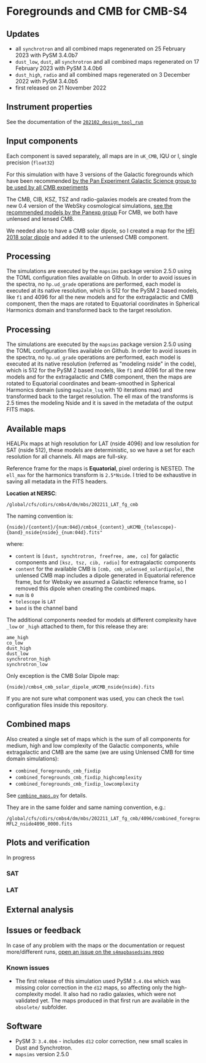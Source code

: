 Foregrounds and CMB for CMB-S4
==============================

## Updates

* all `synchrotron` and all combined maps regenerated on 25 February 2023 with PySM 3.4.0b7
* `dust_low`, `dust`, all `synchrotron` and all combined maps regenerated on 17 February 2023 with PySM 3.4.0b6
* `dust_high`, `radio` and all combined maps regenerated on 3 December 2022 with PySM 3.4.0b5
* first released on 21 November 2022

## Instrument properties

See the documentation of the [`202102_design_tool_run`](https://github.com/CMB-S4/s4mapbasedsims/tree/master/202102_design_tool_run)

## Input components

Each component is saved separately, all maps are in `uK_CMB`, IQU or I, single precision (`float32`)

For this simulation with have 3 versions of the Galactic foregrounds which have been recommended [by the Pan Experiment Galactic Science group to be used by all CMB experiments](https://galsci.github.io/blog/2022/common-fiducial-sky/)

The CMB, CIB, KSZ, TSZ and radio-galaxies models are created from the new 0.4 version of the WebSky cosmological simulations, [see the recommended models by the Panexp group](https://galsci.github.io/blog/2022/common-fiducial-extragalactic-cmb)
For CMB, we both have unlensed and lensed CMB.

We needed also to have a CMB solar dipole, so I created a map for the [HFI 2018 solar dipole](https://wiki.cosmos.esa.int/planck-legacy-archive/index.php/Map-making#HFI_2018_Solar_dipole) and added it to the unlensed CMB component.

## Processing

The simulations are executed by the `mapsims` package version 2.5.0 using the TOML configuration files available on Github.
In order to avoid issues in the spectra, no `hp.ud_grade` operations are performed, each model is executed at its native resolution, which is 512 for the PySM 2 based models, like `f1` and 4096 for all the new models and for the extragalactic and CMB component, then the maps are rotated to Equatorial coordinates in Spherical Harmonics domain and transformed back to the target resolution.

## Processing

The simulations are executed by the `mapsims` package version 2.5.0 using the TOML configuration files available on Github.
In order to avoid issues in the spectra, no `hp.ud_grade` operations are performed, each model is executed at its native resolution (referred as "modeling nside" in the code), which is 512 for the PySM 2 based models, like `f1` and 4096 for all the new models and for the extragalactic and CMB component, then the maps are rotated to Equatorial coordinates and beam-smoothed in Spherical Harmonics domain (using `map2alm_lsq` with 10 iterations max) and transformed back to the target resolution. The ell max of the transforms is 2.5 times the
modeling Nside and it is saved in the metadata of the output FITS maps.

## Available maps

HEALPix maps at high resolution for LAT (nside 4096) and low resolution for SAT (nside 512), these models are deterministic, so we have a set for each resolution for all channels. All maps are full-sky.

Reference frame for the maps is **Equatorial**, pixel ordering is NESTED.
The `ell_max` for the harmonics transform is `2.5*Nside`.
I tried to be exhaustive in saving all metadata in the FITS headers.

**Location at NERSC**:

    /global/cfs/cdirs/cmbs4/dm/mbs/202211_LAT_fg_cmb

The naming convention is:

    {nside}/{content}/{num:04d}/cmbs4_{content}_uKCMB_{telescope}-{band}_nside{nside}_{num:04d}.fits"

where:

* `content` is `[dust, synchtrotron, freefree, ame, co]` for galactic components and `[ksz, tsz, cib, radio]` for extragalactic components
* `content` for the available CMB is `[cmb, cmb_unlensed_solardipole]`, the unlensed CMB map includes a dipole generated in Equatorial reference frame, but for Websky we assumed a Galactic reference frame, so I removed this dipole when creating the combined maps.
* `num` is `0`
* `telescope` is `LAT`
* `band` is the channel band

The additional components needed for models at different complexity have `_low` or `_high` attached to them, for this release they are:

```
ame_high
co_low
dust_high
dust_low
synchrotron_high
synchrotron_low
```

Only exception is the CMB Solar Dipole map:

    {nside}/cmbs4_cmb_solar_dipole_uKCMB_nside{nside}.fits

If you are not sure what component was used, you can check the `toml` configuration files inside this repository.

## Combined maps

Also created a single set of maps which is the sum of all components for medium, high and low complexity of the Galactic components, while extragalactic and CMB are the same (we are using Unlensed CMB for time domain simulations):

* `combined_foregrounds_cmb_fixdip`
* `combined_foregrounds_cmb_fixdip_highcomplexity`
* `combined_foregrounds_cmb_fixdip_lowcomplexity`

See [`combine_maps.py`](./combine_maps.py) for details.

They are in the same folder and same naming convention, e.g.:

    /global/cfs/cdirs/cmbs4/dm/mbs/202211_LAT_fg_cmb/4096/combined_foregrounds_cmb_fixdip_lowcomplexity/0000/cmbs4_combined_foregrounds_cmb_fixdip_lowcomplexity_uKCMB_LAT-MFL2_nside4096_0000.fits

## Plots and verification

In progress

### SAT

### LAT

## External analysis


## Issues or feedback

In case of any problem with the maps or the documentation or request more/different runs, [open an issue on the `s4mapbasedsims` repo](https://github.com/CMB-S4/s4mapbasedsims/issues)

### Known issues

* The first release of this simulation used PySM `3.4.0b4` which was missing color correction in the `d12` maps, so affecting only the high-complexity model. It also had no radio galaxies, which were not validated yet. The maps produced in that first run are available in the `obsolete/` subfolder.


## Software

* PySM 3: `3.4.0b6` - includes `d12` color correction, new small scales in Dust and Synchrotron.
* `mapsims` version 2.5.0
